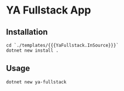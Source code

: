 # YA Fullstack App

## Installation

~~~
cd `./templates/{{{YaFullstack.InSource}}}`
dotnet new install .
~~~

## Usage

~~~
dotnet new ya-fullstack
~~~
